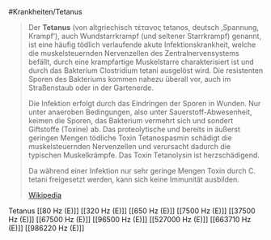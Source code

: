 #Krankheiten/Tetanus

> Der **Tetanus** (von altgriechisch τέτανος tetanos, deutsch ‚Spannung, Krampf‘), auch Wundstarrkrampf (und seltener Starrkrampf) genannt, ist eine häufig tödlich verlaufende akute Infektionskrankheit, welche die muskelsteuernden Nervenzellen des Zentralnervensystems befällt, durch eine krampfartige Muskelstarre charakterisiert ist und durch das Bakterium Clostridium tetani ausgelöst wird. Die resistenten Sporen des Bakteriums kommen nahezu überall vor, auch im Straßenstaub oder in der Gartenerde.
>
> Die Infektion erfolgt durch das Eindringen der Sporen in Wunden. Nur unter anaeroben Bedingungen, also unter Sauerstoff-Abwesenheit, keimen die Sporen, das Bakterium vermehrt sich und sondert Giftstoffe (Toxine) ab. Das proteolytische und bereits in äußerst geringen Mengen tödliche Toxin Tetanospasmin schädigt die muskelsteuernden Nervenzellen und verursacht dadurch die typischen Muskelkrämpfe. Das Toxin Tetanolysin ist herzschädigend.
>
> Da während einer Infektion nur sehr geringe Mengen Toxin durch C. tetani freigesetzt werden, kann sich keine Immunität ausbilden.
>
> [Wikipedia](https://de.wikipedia.org/wiki/Tetanus)

Tetanus
[[80 Hz (E)]]
[[320 Hz (E)]]
[[650 Hz (E)]]
[[7500 Hz (E)]]
[[37500 Hz (E)]]
[[67500 Hz (E)]]
[[96500 Hz (E)]]
[[527000 Hz (E)]]
[[663710 Hz (E)]]
[[986220 Hz (E)]]